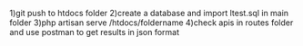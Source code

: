 1)git push to htdocs folder
2)create a database and import ltest.sql in main folder
3)php artisan serve  /htdocs/foldername
4)check apis in routes folder and use postman to get results in json format